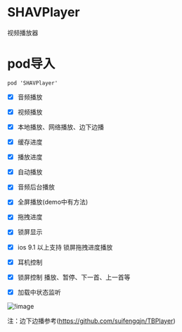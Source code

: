 # SHAVPlayer
视频播放器
# pod导入
```
pod 'SHAVPlayer'
```
- [x] 音频播放
- [x] 视频播放
- [x] 本地播放、网络播放、边下边播
- [x] 缓存进度
- [x] 播放进度
- [x] 自动播放
- [x] 音频后台播放
- [x] 全屏播放(demo中有方法)
- [x] 拖拽进度
- [x] 锁屏显示
- [x] ios 9.1 以上支持 锁屏拖拽进度播放
- [x] 耳机控制
- [x] 锁屏控制 播放、暂停、下一首、上一首等
- [x] 加载中状态监听


![!image](https://github.com/CCSH/SHAVPlayer/blob/master/QQ20190111-103340-HD.gif)

注：边下边播参考(https://github.com/suifengqjn/TBPlayer)
